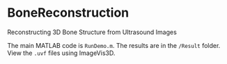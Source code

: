 # BoneReconstruction
Reconstructing 3D Bone Structure from Ultrasound Images

The main MATLAB code is `RunDemo.m`. The results are in the `/Result` folder. View the `.uvf` files using ImageVis3D.
